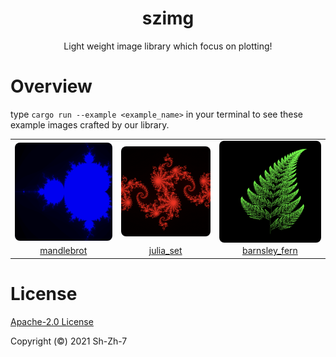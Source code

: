 <h1 align="center">szimg</h1>
<p align="center">Light weight image library which focus on plotting!</p>

# Overview

type `cargo run --example <example_name>` in your terminal to see these example images crafted by our library.

<table>
  <tr>
    <td align="center">
      <img
           src="./asset/mandlebrot.png"
           width="256"
           style="margin-bottom: -4px; border-radius: 8px;"
           alt="mandlebrot"
      />
    </td>
    <td align="center">
      <img
           src="./asset/julia_set.png"
           width="256"
           style="margin-bottom: -4px; border-radius: 8px;"
           alt="julia_set"
           />
    </td>
    <td align="center">
      <img
           src="./asset/barnsley_fern.png"
           width="256"
           style="margin-bottom: -4px; border-radius: 8px;"
           alt="barnsley_fern"
           />
    </td>
  </tr>
  <tr>
    <td align="center">
      <a href="./examples/mandlebrot.rs">mandlebrot</a>
    </td>
    <td align="center">
      <a href="./examples/julia.rs">julia_set</a>
    </td>
    <td align="center">
      <a href="./examples/barnsley_fern.rs">barnsley_fern</a>
    </td>
  </tr>
</table>








# License

[Apache-2.0 License](LICENSE)

Copyright (©) 2021 Sh-Zh-7

